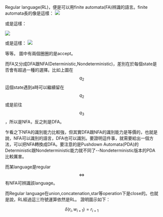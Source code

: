 Regular language(RL)，便是可以用finite automata(FA)辨識的語言。finite automata長的像是這樣：
![](https://i.imgur.com/bXWLuwN.png)

或是這樣：

![](https://i.imgur.com/qd4unXg.png)

或是這樣：
![](https://i.imgur.com/HFzgZy7.png)

等等。
圖中有兩個圈圈的是accept。

而FA又分成DFA跟NFA(Deterministic,Nondeterministic)，差別在於每個state是否會有超過一種的選擇。比如上圖在$$q_2$$這個state遇到a時可以繼續留在$$q_2$$或是前往$$q_3$$，所以是NFA，反之則是DFA。

乍看之下NFA的識別能力比較強，但其實DFA跟NFA的識別能力是等價的，也就是說，NFA可以識別的語言，DFA也可以識別。要證明這件事，就需要給出一個方法，可以把NFA轉換成DFA。要注意的是Pushdown Automata(PDA)的Deterministic跟Nondeterministic能力就不同了--Nondeterministic版本的PDA比較厲害。

而某language是regular $$\Leftrightarrow$$ 有NFA可辨識該language。

而Regular language在union,concatenation,star等operation下是close的。也就是說，RL經過這三符號運算依然是RL。
證明圖示如下：

$$\delta(r_i,w_{i+1}) = r_{i+1}$$